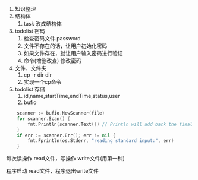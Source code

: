 1. 知识整理
2. 结构体
   1. task 改成结构体
3. todolist 密码
   1. 检查密码文件.password
   2. 文件不存在的话，让用户初始化密码
   3. 如果文件存在，就让用户输入密码进行验证
   4. 命令(增删改查)  修改密码
4. 文件、文件夹
   1. cp -r dir dir
   2. 实现一个cp命令
5. todolist 存储
   1. id,name,startTime,endTime,status,user
   2. bufio

```go
	scanner := bufio.NewScanner(file)
	for scanner.Scan() {
		fmt.Println(scanner.Text()) // Println will add back the final '\n'
	}
	if err := scanner.Err(); err != nil {
		fmt.Fprintln(os.Stderr, "reading standard input:", err)
	}
```

 每次读操作 read文件，写操作 write文件(用第一种)

 程序启动 read文件，程序退出write文件